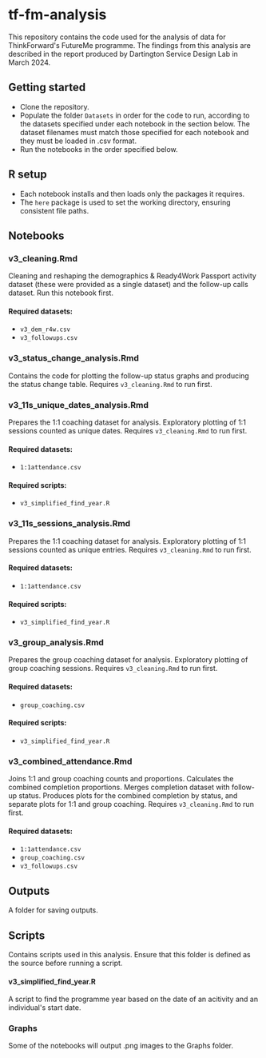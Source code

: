 # tf-fm-analysis
This repository contains the code used for the analysis of data for ThinkForward's FutureMe programme. The findings from this analysis are described in the report produced by Dartington Service Design Lab in March 2024.

## Getting started 
* Clone the repository.
* Populate the folder `Datasets` in order for the code to run, according to the datasets specified under each notebook in the section below. The dataset filenames must match those specified for each notebook and they must be loaded in .csv format.
* Run the notebooks in the order specified below. 

## R setup
* Each notebook installs and then loads only the packages it requires.
* The `here` package is used to set the working directory, ensuring consistent file paths. 

## Notebooks

### v3_cleaning.Rmd 
Cleaning and reshaping the demographics & Ready4Work Passport activity dataset (these were provided as a single dataset) and the follow-up calls dataset. Run this notebook first.

#### Required datasets:
* `v3_dem_r4w.csv`
* `v3_followups.csv`

### v3_status_change_analysis.Rmd
Contains the code for plotting the follow-up status graphs and producing the status change table. Requires `v3_cleaning.Rmd` to run first.

### v3_11s_unique_dates_analysis.Rmd
Prepares the 1:1 coaching dataset for analysis. Exploratory plotting of 1:1 sessions counted as unique dates. Requires `v3_cleaning.Rmd` to run first.

#### Required datasets:
* `1:1attendance.csv`
#### Required scripts:
* `v3_simplified_find_year.R`

### v3_11s_sessions_analysis.Rmd
Prepares the 1:1 coaching dataset for analysis. Exploratory plotting of 1:1 sessions counted as unique entries. Requires `v3_cleaning.Rmd` to run first.
#### Required datasets:
* `1:1attendance.csv`
#### Required scripts:
* `v3_simplified_find_year.R`

### v3_group_analysis.Rmd
Prepares the group coaching dataset for analysis. Exploratory plotting of group coaching sessions. Requires `v3_cleaning.Rmd` to run first.
#### Required datasets:
* `group_coaching.csv`
#### Required scripts:
* `v3_simplified_find_year.R`

### v3_combined_attendance.Rmd
Joins 1:1 and group coaching counts and proportions. Calculates the combined completion proportions. Merges completion dataset with follow-up status. Produces plots for the combined completion by status, and separate plots for 1:1 and group coaching. Requires `v3_cleaning.Rmd` to run first.
#### Required datasets:
* `1:1attendance.csv`
* `group_coaching.csv`
* `v3_followups.csv`
## Outputs
A folder for saving outputs.

## Scripts 
Contains scripts used in this analysis. Ensure that this folder is defined as the source before running a script.

#### v3_simplified_find_year.R
A script to find the programme year based on the date of an acitivity and an individual's start date.

### Graphs
Some of the notebooks will output .png images to the Graphs folder.
